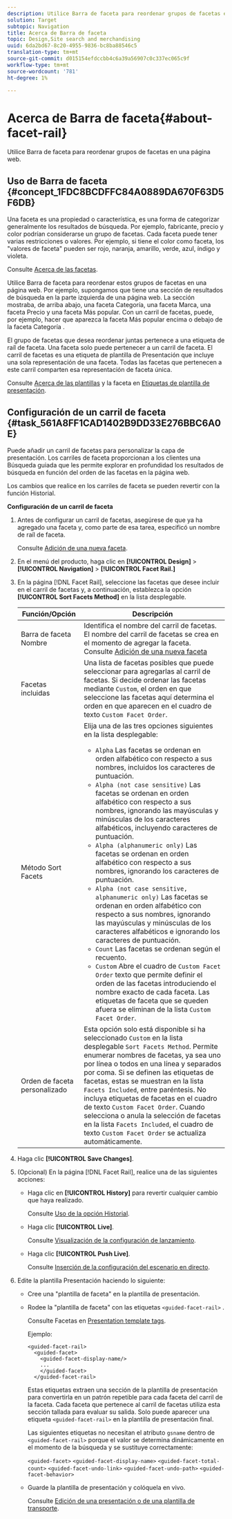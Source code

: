 ```yaml
---
description: Utilice Barra de faceta para reordenar grupos de facetas en una página web.
solution: Target
subtopic: Navigation
title: Acerca de Barra de faceta
topic: Design,Site search and merchandising
uuid: 6da2bd67-8c20-4955-9836-bc8ba88546c5
translation-type: tm+mt
source-git-commit: d015154efdccbb4c6a39a56907c0c337ec065c9f
workflow-type: tm+mt
source-wordcount: '781'
ht-degree: 1%

---
```



# Acerca de Barra de faceta{#about-facet-rail}

Utilice Barra de faceta para reordenar grupos de facetas en una página web.

## Uso de Barra de faceta {#concept_1FDC8BCDFFC84A0889DA670F63D5F6DB}

Una faceta es una propiedad o característica, es una forma de categorizar generalmente los resultados de búsqueda. Por ejemplo, fabricante, precio y color podrían considerarse un grupo de facetas. Cada faceta puede tener varias restricciones o valores. Por ejemplo, si tiene el color como faceta, los &quot;valores de faceta&quot; pueden ser rojo, naranja, amarillo, verde, azul, índigo y violeta.

Consulte [Acerca de las facetas](../c-about-design-menu/c-about-facets.md#concept_FA912B3B41EE493DB2F492D188457FF5).

Utilice Barra de faceta para reordenar estos grupos de facetas en una página web. Por ejemplo, supongamos que tiene una sección de resultados de búsqueda en la parte izquierda de una página web. La sección mostraba, de arriba abajo, una faceta Categoría, una faceta Marca, una faceta Precio y una faceta Más popular. Con un carril de facetas, puede, por ejemplo, hacer que aparezca la faceta Más popular encima o debajo de la faceta Categoría .

El grupo de facetas que desea reordenar juntas pertenece a una etiqueta de raíl de faceta. Una faceta solo puede pertenecer a un carril de faceta. El carril de facetas es una etiqueta de plantilla de Presentación que incluye una sola representación de una faceta. Todas las facetas que pertenecen a este carril comparten esa representación de faceta única.

Consulte [Acerca de las plantillas](../c-about-design-menu/c-about-templates.md#concept_06EB481B14864E18A8AE2BCD1D6EF0B5) y la faceta en [Etiquetas de plantilla de presentación](../c-appendices/c-templates.md#reference_F1BBF616BCEC4AD7B2548ECD3CA74C64).

## Configuración de un carril de faceta {#task_561A8FF1CAD1402B9DD33E276BBC6A0E}

Puede añadir un carril de facetas para personalizar la capa de presentación. Los carriles de faceta proporcionan a los clientes una Búsqueda guiada que les permite explorar en profundidad los resultados de búsqueda en función del orden de las facetas en la página web.

<!-- 

t_configuring_facet_rail.xml

-->

Los cambios que realice en los carriles de faceta se pueden revertir con la función Historial.

**Configuración de un carril de faceta**

1. Antes de configurar un carril de facetas, asegúrese de que ya ha agregado una faceta y, como parte de esa tarea, especificó un nombre de raíl de faceta.

   Consulte [Adición de una nueva faceta](../c-about-design-menu/c-about-facets.md#task_FC07BFFA62CA4B718D6CBF4F2855C89B).
1. En el menú del producto, haga clic en **[!UICONTROL Design]** > **[!UICONTROL Navigation]** > **[!UICONTROL Facet Rail.]**
1. En la página [!DNL Facet Rail], seleccione las facetas que desee incluir en el carril de facetas y, a continuación, establezca la opción **[!UICONTROL Sort Facets Method]** en la lista desplegable.

   <!-- 
   r_facet_rail_options.xml
   -->

   | Función/Opción | Descripción |
   |--- |--- |
   | Barra de faceta Nombre | Identifica el nombre del carril de facetas.  El nombre del carril de facetas se crea en el momento de agregar la faceta.  Consulte [Adición de una nueva faceta](../c-about-design-menu/c-about-facets.md#task_FC07BFFA62CA4B718D6CBF4F2855C89B) |
   | Facetas incluidas | Una lista de facetas posibles que puede seleccionar para agregarlas al carril de facetas.  Si decide ordenar las facetas mediante `Custom`, el orden en que seleccione las facetas aquí determina el orden en que aparecen en el cuadro de texto `Custom Facet Order`. |
   | Método Sort Facets | Elija una de las tres opciones siguientes en la lista desplegable:<ul><li>`Alpha` Las facetas se ordenan en orden alfabético con respecto a sus nombres, incluidos los caracteres de puntuación.</li><li>`Alpha (not case sensitive)` Las facetas se ordenan en orden alfabético con respecto a sus nombres, ignorando las mayúsculas y minúsculas de los caracteres alfabéticos, incluyendo caracteres de puntuación. </li><li>`Alpha (alphanumeric only)` Las facetas se ordenan en orden alfabético con respecto a sus nombres, ignorando los caracteres de puntuación. </li><li>`Alpha (not case sensitive, alphanumeric only)` Las facetas se ordenan en orden alfabético con respecto a sus nombres, ignorando las mayúsculas y minúsculas de los caracteres alfabéticos e ignorando los caracteres de puntuación. </li><li>`Count` Las facetas se ordenan según el recuento. </li><li>`Custom` Abre el cuadro de  `Custom Facet Order` texto que permite definir el orden de las facetas introduciendo el nombre exacto de cada faceta. Las etiquetas de faceta que se queden afuera se eliminan de la lista `Custom Facet Order`.</li></ul> |
   | Orden de faceta personalizado | Esta opción solo está disponible si ha seleccionado `Custom` en la lista desplegable `Sort Facets Method`.  Permite enumerar nombres de facetas, ya sea uno por línea o todos en una línea y separados por coma. Si se definen las etiquetas de facetas, estas se muestran en la lista `Facets Included`, entre paréntesis.  No incluya etiquetas de facetas en el cuadro de texto `Custom Facet Order`.  Cuando selecciona o anula la selección de facetas en la lista `Facets Included`, el cuadro de texto `Custom Facet Order` se actualiza automáticamente. |

1. Haga clic **[!UICONTROL Save Changes]**.
1. (Opcional) En la página [!DNL Facet Rail], realice una de las siguientes acciones:

   * Haga clic en **[!UICONTROL History]** para revertir cualquier cambio que haya realizado.

      Consulte [Uso de la opción Historial](../t-using-the-history-option.md#task_70DD3F87A67242BBBD2CB27156F43002).

   * Haga clic **[!UICONTROL Live]**.

      Consulte [Visualización de la configuración de lanzamiento](../c-about-staging.md#task_401A0EBDB5DB4D4CA933CBA7BECDC10F).

   * Haga clic **[!UICONTROL Push Live]**.

      Consulte [Inserción de la configuración del escenario en directo](../c-about-staging.md#task_44306783B4C0408AAA58B471DAF2D9A4).

1. Edite la plantilla Presentación haciendo lo siguiente:

   * Cree una &quot;plantilla de faceta&quot; en la plantilla de presentación.
   * Rodee la &quot;plantilla de faceta&quot; con las etiquetas `<guided-facet-rail>` .

      Consulte Facetas en [Presentation template tags](../c-appendices/c-templates.md#reference_F1BBF616BCEC4AD7B2548ECD3CA74C64).

      Ejemplo:

      ```
      <guided-facet-rail>
        <guided-facet>
          <guided-facet-display-name/>
          ...
          </guided-facet>
        </guided-facet-rail>
      ```

      Estas etiquetas extraen una sección de la plantilla de presentación para convertirla en un patrón repetible para cada faceta del carril de la faceta. Cada faceta que pertenece al carril de facetas utiliza esta sección tallada para evaluar su salida. Solo puede aparecer una etiqueta `<guided-facet-rail>` en la plantilla de presentación final.

      Las siguientes etiquetas no necesitan el atributo `gsname` dentro de `<guided-facet-rail>` porque el valor se determina dinámicamente en el momento de la búsqueda y se sustituye correctamente:

      `<guided-facet>`
      `<guided-facet-display-name>`
      `<guided-facet-total-count>`
      `<guided-facet-undo-link>`
      `<guided-facet-undo-path>`
      `<guided-facet-behavior>`

   * Guarde la plantilla de presentación y colóquela en vivo.

      Consulte [Edición de una presentación o de una plantilla de transporte](../c-about-design-menu/c-about-templates.md#task_800E0E2265C34C028C92FEB5A1243EC3).
